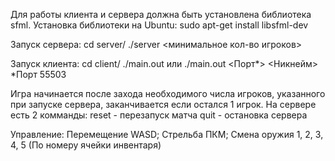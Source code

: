 Для работы клиента и сервера должна быть установлена библиотека sfml.
Установка библиотеки на Ubuntu: sudo apt-get install libsfml-dev

Запуск сервера:
cd server/
./server <минимальное кол-во игроков>

Запуск клиента:
	cd client/
	./main.out
	или
	./main.out <IP> <Порт*> <Никнейм>	
*Порт 55503

Игра начинается после захода необходимого числа игроков, указанного при запуске сервера, заканчивается если остался 1 игрок.
На сервере есть 2 комманды:
	reset - перезапуск матча
	quit - остановка сервера

Управление: 
	Перемещение WASD;
	Стрельба ПКМ;
	Смена оружия 1, 2, 3, 4, 5 (По номеру ячейки инвентаря)
